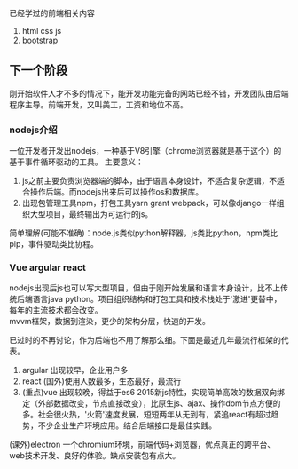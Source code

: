 已经学过的前端相关内容
1. html css js 
2. bootstrap

## 下一个阶段
刚开始软件人才不多的情况下，能开发功能完备的网站已经不错，开发团队由后端程序主导。前端开发，又叫美工，工资和地位不高。
### nodejs介绍
一位开发者开发出nodejs，一种基于V8引擎（chrome浏览器就是基于这个）的基于事件循环驱动的工具。
主要意义：
1. js之前主要负责浏览器端的脚本，由于语言本身设计，不适合复杂逻辑，不适合操作后端。而nodejs出来后可以操作os和数据库。
2. 出现包管理工具npm，打包工具yarn grant webpack，可以像django一样组织大型项目，最终输出为可运行的js。

简单理解(可能不准确)：node.js类似python解释器，js类比python，npm类比pip，事件驱动类比协程。
### Vue argular react
nodejs出现后js也可以写大型项目，但由于刚开始发展和语言本身设计，比不上传统后端语言java python。项目组织结构和打包工具和技术栈处于'激进'更替中，每年的主流技术都会改变。  
mvvm框架，数据到渲染，更少的架构分层，快速的开发。  

已过时的不再讨论，作为后端也不用了解那么细。下面是最近几年最流行框架的代表。

1. argular 出现较早，企业用户多
2. react (国外)使用人数最多，生态最好，最流行
3. (重点)vue 出现较晚，得益于es6 2015新js特性，实现简单高效的数据双向绑定（外部数据改变，节点直接改变），比原生js、ajax、操作dom节点方便的多。社会很火热，'火箭'速度发展，短短两年从无到有，紧追react有超过趋势，不少企业生产环境应用。结合后端接口是最佳实践。

(课外)electron 一个chromium环境，前端代码+浏览器，优点真正的跨平台、web技术开发、良好的体验。缺点安装包有点大。
